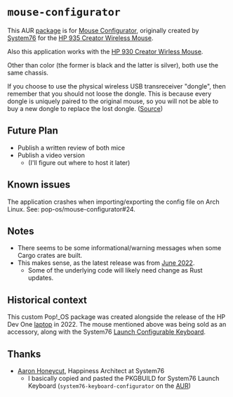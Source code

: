 # `mouse-configurator`

This AUR [package](https://aur.archlinux.org/packages/mouse-configurator) is for
[Mouse Configurator](https://github.com/pop-os/mouse-configurator), originally
created by [System76](https://system76.com/) for the
[HP 935 Creator Wireless Mouse](https://www.hp.com/us-en/shop/pdp/hp-935-creator-wireless-mouse).

Also this application works with the [HP 930 Creator Wirless Mouse](https://www.hp.com/us-en/shop/pdp/hp-silver-930-creator-wireless-mouse).

Other than color (the former is black and the latter is silver), both use the
same chassis.

If you choose to use the physical wireless USB transreceiver "dongle", then
remember that you should not loose the dongle.  This is because every dongle is
uniquely paired to the original mouse, so you will not be able to buy a
new dongle to replace the lost dongle.  ([Source](https://h30434.www3.hp.com/t5/Desktop-Hardware-and-Upgrade-Questions/Lost-my-USB-receiver-for-my-wireless-HP-keyboard-and-mouse/td-p/8664321))

## Future Plan
* Publish a written review of both mice
* Publish a video version
    * (I'll figure out where to host it later)

## Known issues
The application crashes when importing/exporting the config file on Arch Linux.
See: pop-os/mouse-configurator#24.

## Notes
* There seems to be some informational/warning messages when some Cargo crates are built.
* This makes sense, as the latest release was from [June 2022](https://github.com/pop-os/mouse-configurator/releases/tag/v1.0.0).
    * Some of the underlying code will likely need change as Rust updates.

## Historical context
This custom Pop!\_OS package was created alongside the release of the HP Dev One
[laptop](https://en.wikipedia.org/wiki/HP_EliteBook#HP_Dev_One) in 2022.  The
mouse mentioned above was being sold as an accessory, along with the System76
[Launch Configurable Keyboard](https://system76.com/accessories/launch).

## Thanks
* [Aaron Honeycut](https://ahoneybun.net/), Happiness Architect at System76
    * I basically copied and pasted the PKGBUILD for System76 Launch Keyboard (`system76-keyboard-configurator` on the [AUR](https://aur.archlinux.org/packages/system76-keyboard-configurator))

